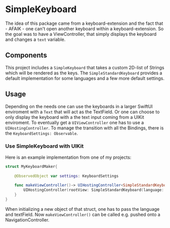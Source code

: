 # SimpleKeyboard

The idea of this package came from a keyboard-extension and the fact that - AFAIK - one can't open another keyboard within a keyboard-extension. So the goal was to have a ViewController, that simply displays the keyboard and changes a `text` variable. 

## Components
This  project includes a `SimpleKeyboard` that takes a custom 2D-list of Strings which will be rendered as the keys.
The `SimpleStandardKeyboard` provides a default implementation for some languages and a few more default settings.

## Usage
Depending on the needs one can use the keyboards in a larger SwiftUI enviroment with a `Text` that will act as the TextField. 
Or one can choose to only display the keyboard with a the text input coming from a UIKit enviroment. To eventually get a `UIViewController` one has to use a `UIHostingController`. To manage the transition with all the Bindings, there is the `KeyboardSettings: Observable`. 

### Use SimpleKeyboard with UIKit
Here is an example implementation from one of my projects:
```swift
struct MyKeyboardMaker{
    
    @ObservedObject var settings: KeyboardSettings
    
    func makeViewController()-> UIHostingController<SimpleStandardKeyboard>{
        UIHostingController(rootView: SimpleStandardKeyboard(language: settings.language, text: $settings.text, action: settings.action))
    }
}
```

When initializing a new object of that struct, one has to pass the language and textField. Now `makeViewController()` can be called e.g. pushed onto a NavigationController.  

